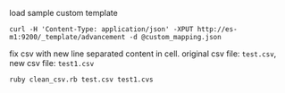 load sample custom template

```
curl -H 'Content-Type: application/json' -XPUT http://es-m1:9200/_template/advancement -d @custom_mapping.json
```

fix csv with new line separated content in cell. original csv file: `test.csv`, new csv file: `test1.csv`

```
ruby clean_csv.rb test.csv test1.cvs
```
